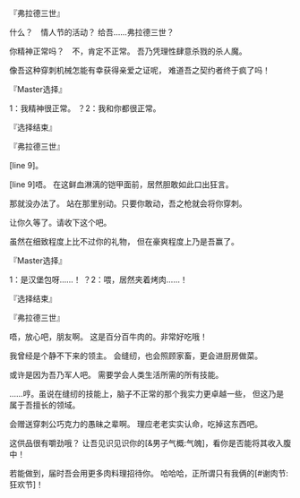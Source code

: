 『弗拉德三世』

什么？　情人节的活动？
给吾……弗拉德三世？

你精神正常吗？　不，肯定不正常。
吾乃凭理性肆意杀戮的杀人魔。

像吾这种穿刺机械怎能有幸获得亲爱之证呢，
难道吾之契约者终于疯了吗！

『Master选择』

1：我精神很正常。
？2：我和你都很正常。

『选择结束』

『弗拉德三世』

[line 9]。

[line 9]唔。
在这鲜血淋漓的铠甲面前，居然胆敢如此口出狂言。

那就没办法了。
站在那里别动。只要你敢动，吾之枪就会将你穿刺。

让你久等了。请收下这个吧。

虽然在细致程度上比不过你的礼物，
但在豪爽程度上乃是吾赢了。

『Master选择』

1：是汉堡包呀……！
？2：喂，居然夹着烤肉……！

『选择结束』

『弗拉德三世』

唔，放心吧，朋友啊。
这是百分百牛肉的。非常好吃哦！

我曾经是个静不下来的领主。
会缝纫，也会照顾家畜，更会进厨房做菜。

或许是因为吾乃军人吧。
需要学会人类生活所需的所有技能。

……哼。虽说在缝纫的技能上，脑子不正常的那个我实力更卓越一些，
但这乃是属于吾擅长的领域。

会赠送穿刺公巧克力的愚昧之辈啊。
理应老老实实认命，吃掉这东西吧。

这供品很有嚼劲哦？
让吾见识见识你的[&男子气概:气魄]，看你是否能将其收入腹中！

若能做到，届时吾会用更多肉料理招待你。
哈哈哈，正所谓只有我俩的[#谢肉节:狂欢节]！

